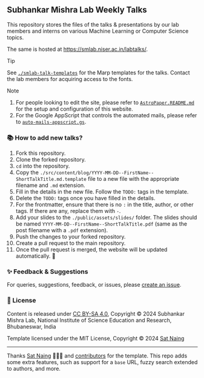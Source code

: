 ## Subhankar Mishra Lab Weekly Talks

This repository stores the files of the talks & presentations by our lab members and interns on various Machine Learning or Computer Science topics.

The same is hosted at https://smlab.niser.ac.in/labtalks/.

> [!TIP]
> See [`./smlab-talk-templates`](./smlab-talk-templates) for the Marp templates for the talks. Contact the lab members for acquiring access to the fonts.

> [!NOTE]
>
> 1. For people looking to edit the site, please refer to [`AstroPaper.README.md`](./AstroPaper.README.md) for the setup and configuration of this website.
> 2. For the Google AppScript that controls the automated mails, please refer to [`auto-mails-appscript.gs`](./AppScript/auto-mails-appscript.gs).

### 📚 How to add new talks?

1. Fork this repository.
2. Clone the forked repository.
3. `cd` into the repository.
4. Copy the `./src/content/blog/YYYY-MM-DD--FirstName--ShortTalkTitle.md.template` file to a new file with the appropriate filename and `.md` extension.
5. Fill in the details in the new file. Follow the `TODO:` tags in the template.
6. Delete the `TODO:` tags once you have filled in the details.
7. For the frontmatter, ensure that there is no `:` in the title, author, or other tags. If there are any, replace them with `-`.
8. Add your slides to the `./public/assets/slides/` folder. The slides should be named `YYYY-MM-DD--FirstName--ShortTalkTitle.pdf` (same as the post filename with a `.pdf` extension).
9. Push the changes to your forked repository.
10. Create a pull request to the main repository.
11. Once the pull request is merged, the website will be updated automatically. 🥳

### ✨ Feedback & Suggestions

For queries, suggestions, feedback, or issues, please [create an issue](https://github.com/JeS24/smlab-talks/issues/new).

### 📜 License

Content is released under [CC BY-SA 4.0](https://creativecommons.org/licenses/by-sa/4.0/), Copyright © 2024 Subhankar Mishra Lab, National Institute of Science Education and Research, Bhubaneswar, India

Template licensed under the MIT License, Copyright © 2024 [Sat Naing](https://satnaing.dev)

---

Thanks [Sat Naing](https://satnaing.dev) 👨🏻‍💻 and [contributors](https://github.com/satnaing/astro-paper/graphs/contributors) for the template. This repo adds some extra features, such as support for a `base` URL, fuzzy search extended to authors, and more.
